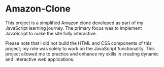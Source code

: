 # Amazon-Clone

This project is a simplified Amazon clone developed as part of my JavaScript learning journey. The primary focus was to implement JavaScript to make the site fully interactive.

Please note that I did not build the HTML and CSS components of this project; my role was solely to work on the JavaScript functionality. This project allowed me to practice and enhance my skills in creating dynamic and interactive web applications.
